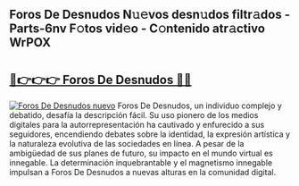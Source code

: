 ## Foros De Desnudos N𝚞𝚎vos desn𝚞dos filtr𝚊dos - Parts-6nv F𝚘tos vid𝚎o - C𝚘ntenido atr𝚊ctivo WrPOX

# <h2><a href="http://mb701u.tromn.icu/?c=Foros+De+Desnudos">🔗👉👉👉 Foros De Desnudos 🔗🔗</a></h2>

[![Foros De Desnudos nuevo](https://i.imgur.com/pEAQMta.gif)](http://mb701u.tromn.icu/?c=Foros+De+Desnudos)
Foros De Desnudos, un individuo complejo y debatido, desafía la descripción fácil. Su uso pionero de los medios digitales para la autorrepresentación ha cautivado y enfurecido a sus seguidores, encendiendo debates sobre la identidad, la expresión artística y la naturaleza evolutiva de las sociedades en línea. A pesar de la ambigüedad de sus planes de futuro, su impacto en el mundo virtual es innegable. La determinación inquebrantable y el magnetismo innegable impulsan a Foros De Desnudos a nuevas alturas en la comunidad digital.
